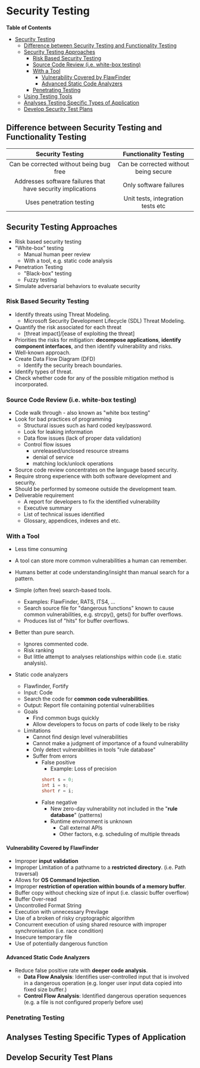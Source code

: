 # Security Testing

<!-- markdown-toc start - Don't edit this section. Run M-x markdown-toc-refresh-toc -->
**Table of Contents**

- [Security Testing](#security-testing)
    - [Difference between Security Testing and Functionality Testing](#difference-between-security-testing-and-functionality-testing)
    - [Security Testing Approaches](#security-testing-approaches)
        - [Risk Based Security Testing](#risk-based-security-testing)
        - [Source Code Review (i.e. white-box testing)](#source-code-review-ie-white-box-testing)
        - [With a Tool](#with-a-tool)
            - [Vulnerability Covered by FlawFinder](#vulnerability-covered-by-flawfinder)
            - [Advanced Static Code Analyzers](#advanced-static-code-analyzers)
        - [Penetrating Testing](#penetrating-testing)
    - [Using Testing Tools](#using-testing-tools)
    - [Analyses Testing Specific Types of Application](#analyses-testing-specific-types-of-application)
    - [Develop Security Test Plans](#develop-security-test-plans)

<!-- markdown-toc end -->


## Difference between Security Testing and Functionality Testing
| Security Testing                                            | Functionality Testing                 |
|:-----------------------------------------------------------:|:-------------------------------------:|
| Can be corrected without being bug free                     | Can be corrected without being secure |
| Addresses software failures that have security implications | Only software failures                |
| Uses penetration testing                                    | Unit tests, integration tests etc     |


## Security Testing Approaches
* Risk based security testing
* "White-box" testing
    * Manual human peer review
    * With a tool, e.g. static code analysis
* Penetration Testing
    * "Black-box" testing
    * Fuzzy testing
* Simulate adversarial behaviors to evaluate security

### Risk Based Security Testing
* Identify threats using Threat Modeling.
    * Microsoft Security Development Lifecycle (SDL) Threat Modeling.
* Quantify the risk associated for each threat 
    * [threat impact]/[ease of exploiting the threat]
* Priorities the risks for mitigation: **decompose applications**, **identify component interfaces**, and then identify vulnerability and risks.
* Well-known approach.
* Create Data Flow Diagram (DFD) 
    * Identify the security breach boundaries.
* Identify types of threat. 
* Check whether code for any of the possible mitigation method is incorporated.

### Source Code Review (i.e. white-box testing)
* Code walk through - also known as "white box testing"
* Look for bad practices of programming
    * Structural issues such as hard coded key/password.
    * Look for leaking information
    * Data flow issues (lack of proper data validation)
    * Control flow issues 
        * unreleased/unclosed resource streams
        * denial of service
        * matching lock/unlock operations
* Source code review concentrates on the language based security.
* Require strong experience with both software development and security.
* Should be performed by someone outside the development team.
* Deliverable requirement
    * A report for developers to fix the identified vulnerability
    * Executive summary
    * List of technical issues identified
    * Glossary, appendices, indexes and etc.

### With a Tool
* Less time consuming
* A tool can store more common vulnerabilities a human can remember.
* Humans better at code understanding/insight than manual search for a pattern.
* Simple (often free) search-based tools.
    * Examples: FlawFinder, RATS, ITS4, ...
    * Search source file for "dangerous functions" known to cause common vulnerabilities, e.g. strcpy(), gets() for buffer overflows.
    * Produces list of "hits" for buffer overflows.
* Better than pure search.
    * Ignores commented code.
    * Risk ranking
    * But little attempt to analyses relationships within code (i.e. static analysis).

* Static code analyzers
  * Flawfinder, Fortify
  * Input: Code
  * Search the code for **common code vulnerabilities**.
  * Output: Report file containing potential vulnerabilities
  * Goals
    * Find common bugs quickly
    * Allow developers to focus on parts of code likely to be risky
  * Limitations
    * Cannot find design level vulnerabilities
    * Cannot make a judgment of importance of a found vulnerability
    * Only detect vulnerabilities in tools "rule database"
    * Suffer from errors
      * False positive
        * Example: Loss of precision
        ```c
        short s = 0;
        int i = s;
        short r = i;
        ```
      * False negative
        * New zero-day vulnerability not included in the "**rule database**" (patterns)
        * Runtime environment is unknown
          * Call external APIs
          * Other factors, e.g. scheduling of multiple threads

#### Vulnerability Covered by FlawFinder
* Improper **input validation**
* Improper Limitation of a pathname to a **restricted directory**. (i.e. Path traversal)
* Allows for **OS Command Injection**.
* Improper **restriction of operation within bounds of a memory buffer**.
* Buffer copy without checking size of input (i.e. classic buffer overflow)
* Buffer Over-read
* Uncontrolled Format String
* Execution with unnecessary Previlage
* Use of a broken of risky cryptographic algorithm
* Concurrent execution of using shared resource with improper synchronisation (i.e. race condition)
* Insecure temporary file
* Use of potentially dangerous function

#### Advanced Static Code Analyzers
* Reduce false positive rate with **deeper code analysis**.
  * **Data Flow Analysis**: Identifies user-controlled input that is involved in a dangerous operation (e.g. longer user input data copied into fixed size buffer.)
  * **Control Flow Analysis**: Identified dangerous operation sequences (e.g. a file is not configured properly before use)

### Penetrating Testing

## Analyses Testing Specific Types of Application

## Develop Security Test Plans

